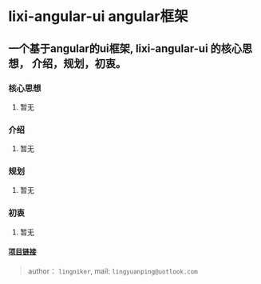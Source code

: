 # lixi-angular-ui angular框架

##  一个基于angular的ui框架, lixi-angular-ui 的核心思想， 介绍，规划，初衷。

### 核心思想

1. 暂无

### 介绍

1. 暂无

### 规划

1. 暂无

### 初衷

1. 暂无

#### <a href="https://github.com/lixi-ui/lixi-angular-ui" target="_blank">项目链接</a>

> author： `lingniker`,  mail: `lingyuanping@uotlook.com`
